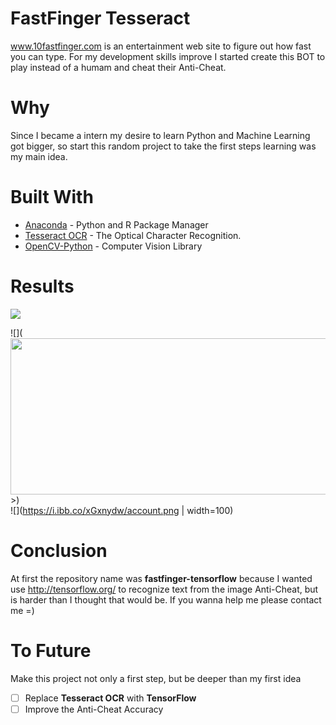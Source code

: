 # FastFinger Tesseract
www.10fastfinger.com is an entertainment web site to figure out how fast you can type. For my development skills improve I started create this BOT to play instead of a humam and cheat their Anti-Cheat.

# Why
Since I became a intern my desire to learn Python and Machine Learning got bigger, so start this random project to take the first steps learning was my main idea. 

# Built With
* [Anaconda](https://www.anaconda.com/) - Python and R Package Manager
* [Tesseract OCR](https://pypi.org/project/pytesseract/) - The Optical Character Recognition.
* [OpenCV-Python](https://pypi.org/project/opencv-python/) -  Computer Vision Library

# Results
![](https://media.giphy.com/media/gJuY0xtX5lmZpZclMK/giphy.gif)

![](<img src="https://i.ibb.co/rbvFDvg/rank.png" width="600" height="250"/>>)     
![](https://i.ibb.co/xGxnydw/account.png | width=100)

# Conclusion
At first the repository name was **fastfinger-tensorflow** because I wanted use http://tensorflow.org/ to recognize text from the image Anti-Cheat, but is harder than I thought that would be. 
If you wanna help me please contact me =)

# To Future
Make this project not only a first step, but be deeper than my first idea
  - [ ] Replace **Tesseract OCR** with **TensorFlow**
  - [ ] Improve the Anti-Cheat Accuracy
